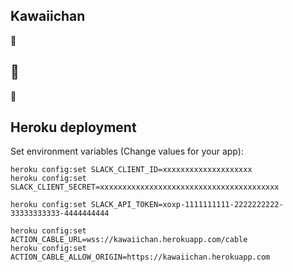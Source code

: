 ## Kawaiichan

:new_moon_with_face:

## :new_moon_with_face:

:new_moon_with_face:

## Heroku deployment

Set environment variables (Change values for your app):

```
heroku config:set SLACK_CLIENT_ID=xxxxxxxxxxxxxxxxxxxx
heroku config:set SLACK_CLIENT_SECRET=xxxxxxxxxxxxxxxxxxxxxxxxxxxxxxxxxxxxxxxx

heroku config:set SLACK_API_TOKEN=xoxp-1111111111-2222222222-33333333333-4444444444

heroku config:set ACTION_CABLE_URL=wss://kawaiichan.herokuapp.com/cable
heroku config:set ACTION_CABLE_ALLOW_ORIGIN=https://kawaiichan.herokuapp.com
```
